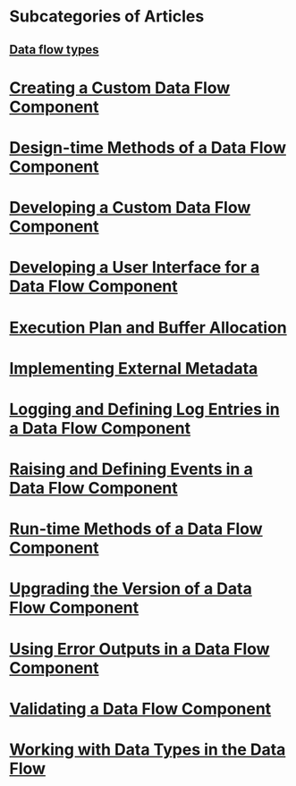 # Subcategories of Articles
## [Data flow types](../../../integration-services/extending-packages-custom-objects-data-flow-types/index.md?toc=%2fsql%2fintegration-services%2fextending-packages-custom-objects-data-flow-types%2ftoc.json)

# [Creating a Custom Data Flow Component](creating-a-custom-data-flow-component.md)
# [Design-time Methods of a Data Flow Component](design-time-methods-of-a-data-flow-component.md)
# [Developing a Custom Data Flow Component](developing-a-custom-data-flow-component.md)
# [Developing a User Interface for a Data Flow Component](developing-a-user-interface-for-a-data-flow-component.md)
# [Execution Plan and Buffer Allocation](execution-plan-and-buffer-allocation.md)
# [Implementing External Metadata](implementing-external-metadata.md)
# [Logging and Defining Log Entries in a Data Flow Component](logging-and-defining-log-entries-in-a-data-flow-component.md)
# [Raising and Defining Events in a Data Flow Component](raising-and-defining-events-in-a-data-flow-component.md)
# [Run-time Methods of a Data Flow Component](run-time-methods-of-a-data-flow-component.md)
# [Upgrading the Version of a Data Flow Component](upgrading-the-version-of-a-data-flow-component.md)
# [Using Error Outputs in a Data Flow Component](using-error-outputs-in-a-data-flow-component.md)
# [Validating a Data Flow Component](validating-a-data-flow-component.md)
# [Working with Data Types in the Data Flow](working-with-data-types-in-the-data-flow.md)
